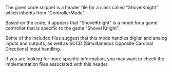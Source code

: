 The given code snippet is a header file for a class called "ShovelKnight" which inherits from "ControllerMode". 

Based on the code, it appears that "ShovelKnight" is a mode for a game controller that is specific to the game "Shovel Knight". 

Some of the included files suggest that this mode handles digital and analog inputs and outputs, as well as SOCD (Simultaneous Opposite Cardinal Directions) input handling. 

If you are looking for more specific information, you may want to check the implementation files associated with this header.